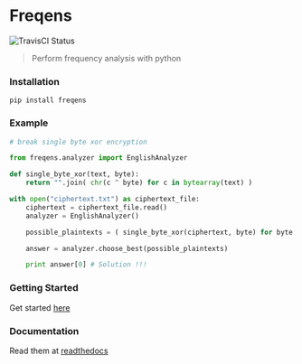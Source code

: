 # Freqens
![TravisCI Status](https://magnum.travis-ci.com/BraulioVM/freqens.svg?token=qKkPGCZvRdJvJ693qC2L)
> Perform frequency analysis with python

### Installation
````
pip install freqens
````

### Example
````python
# break single byte xor encryption

from freqens.analyzer import EnglishAnalyzer

def single_byte_xor(text, byte):
	return "".join( chr(c ^ byte) for c in bytearray(text) )

with open("ciphertext.txt") as ciphertext_file:
	ciphertext = ciphertext_file.read()
	analyzer = EnglishAnalyzer()

	possible_plaintexts = ( single_byte_xor(ciphertext, byte) for byte in range(256) )

	answer = analyzer.choose_best(possible_plaintexts)

	print answer[0] # Solution !!!

````
### Getting Started
Get started [here](http://freqens.readthedocs.org/en/latest/tutorial.html)

### Documentation
Read them at [readthedocs](http://freqens.readthedocs.org/en/latest/)